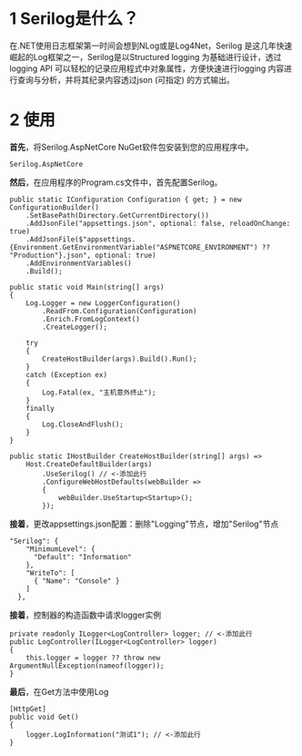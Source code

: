 # 1 Serilog是什么？
在.NET使用日志框架第一时间会想到NLog或是Log4Net，Serilog 是这几年快速崛起的Log框架之一，Serilog是以Structured logging 为基础进行设计，透过logging API 可以轻松的记录应用程式中对象属性，方便快速进行logging 内容进行查询与分析，并将其纪录内容透过json (可指定) 的方式输出。

# 2 使用
**首先**，将Serilog.AspNetCore NuGet软件包安装到您的应用程序中。
```
Serilog.AspNetCore
```

**然后**，在应用程序的Program.cs文件中，首先配置Serilog。
```
public static IConfiguration Configuration { get; } = new ConfigurationBuilder()
    .SetBasePath(Directory.GetCurrentDirectory())
    .AddJsonFile("appsettings.json", optional: false, reloadOnChange: true)
    .AddJsonFile($"appsettings.{Environment.GetEnvironmentVariable("ASPNETCORE_ENVIRONMENT") ?? "Production"}.json", optional: true)
    .AddEnvironmentVariables()
    .Build();

public static void Main(string[] args)
{
    Log.Logger = new LoggerConfiguration()
        .ReadFrom.Configuration(Configuration)
        .Enrich.FromLogContext()
        .CreateLogger();

    try
    {
        CreateHostBuilder(args).Build().Run();
    }
    catch (Exception ex)
    {
        Log.Fatal(ex, "主机意外终止");
    }
    finally
    {
        Log.CloseAndFlush();
    }
}

public static IHostBuilder CreateHostBuilder(string[] args) =>
    Host.CreateDefaultBuilder(args)
        .UseSerilog() // <-添加此行
        .ConfigureWebHostDefaults(webBuilder =>
        {
            webBuilder.UseStartup<Startup>();
        });
```

**接着**，更改appsettings.json配置：删除"Logging"节点，增加"Serilog"节点
```
"Serilog": {
    "MinimumLevel": {
      "Default": "Information"
    },
    "WriteTo": [
      { "Name": "Console" }
    ]
  },
```


**接着**，控制器的构造函数中请求logger实例
```
private readonly ILogger<LogController> logger; // <-添加此行
public LogController(ILogger<LogController> logger)
{
    this.logger = logger ?? throw new ArgumentNullException(nameof(logger));
}
```

**最后**，在Get方法中使用Log
```
[HttpGet]
public void Get()
{
    logger.LogInformation("测试1"); // <-添加此行
}
```